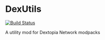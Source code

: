 # DexUtils
[![Build Status](https://drone.io/github.com/Furt/DexUtils/status.png)](https://drone.io/github.com/Furt/DexUtils/latest)

A utility mod for Dextopia Network modpacks
